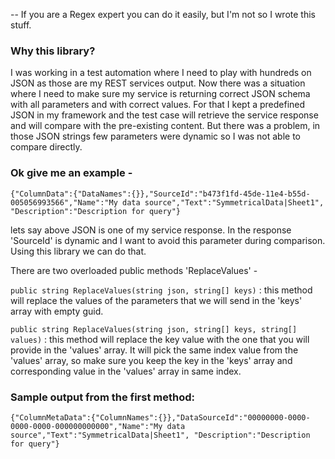 -- If you are a Regex expert you can do it easily, but I'm not so I wrote this stuff.

### Why this library?
I was working in a test automation where I need to play with hundreds on JSON as those are my REST services output. Now there was a situation where I need to make sure my service is returning correct JSON schema with all parameters and with correct values. For that I kept a predefined JSON in my framework and the test case will retrieve the service response and will compare with the pre-existing content. But there was a problem, in those JSON strings few parameters were dynamic so I was not able to compare directly.

### Ok give me an example -

`{"ColumnData":{"DataNames":{}},"SourceId":"b473f1fd-45de-11e4-b55d-005056993566","Name":"My data source","Text":"SymmetricalData|Sheet1", "Description":"Description for query"}`

lets say above JSON is one of my service response. In the response 'SourceId' is dynamic and I want to avoid this parameter during comparison. Using this library we can do that.

There are two overloaded public methods 'ReplaceValues' -

`public string ReplaceValues(string json, string[] keys)` : this method will replace the values of the parameters that we will send in the 'keys' array with empty guid.

`public string ReplaceValues(string json, string[] keys, string[] values)` : this method will replace the key value with the one that you will provide in the 'values' array. It will pick the same index value from the 'values' array, so make sure you keep the key in the 'keys' array and corresponding value in the 'values' array in same index.

### Sample output from the first method:
`{"ColumnMetaData":{"ColumnNames":{}},"DataSourceId":"00000000-0000-0000-0000-000000000000","Name":"My data source","Text":"SymmetricalData|Sheet1", "Description":"Description for query"}`


